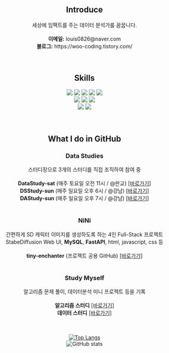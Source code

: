 <div align="center">

## Introduce
  <div>
    세상에 임팩트를 주는 데이터 분석가를 꿈꿉니다.<br><br>
    <b>이메일:</b> louis0826@naver.com<br>
    <b>블로그:</b> https://woo-coding.tistory.com/<br>
  </div>
  <br>
  <br>
  
## Skills
  <div>
    <img src="https://img.shields.io/badge/python-%233776AB.svg?&style=for-the-badge&logo=python&logoColor=white" />
    <img src="https://img.shields.io/badge/pandas-%23150458.svg?&style=for-the-badge&logo=pandas&logoColor=white" />
    <img src="https://img.shields.io/badge/numpy-%23013243.svg?&style=for-the-badge&logo=numpy&logoColor=white" />
    <img src="https://img.shields.io/badge/scikit--learn-%23F7931E.svg?&style=for-the-badge&logo=scikit-learn&logoColor=white" />
    <img src="https://img.shields.io/badge/scipy-%238CAAE6.svg?&style=for-the-badge&logo=scipy&logoColor=black" />
    <br>
    <img src="https://img.shields.io/badge/mysql-%234479A1.svg?&style=for-the-badge&logo=mysql&logoColor=white" />
    <img src="https://img.shields.io/badge/microsoft%20excel-%23217346.svg?&style=for-the-badge&logo=microsoft%20excel&logoColor=white" />
    <img src="https://img.shields.io/badge/microsoft%20powerpoint-%23B7472A.svg?&style=for-the-badge&logo=microsoft%20powerpoint&logoColor=white" />
    <br>
    <img src="https://img.shields.io/badge/slack-%234A154B.svg?&style=for-the-badge&logo=slack&logoColor=white" />
    <img src="https://img.shields.io/badge/notion-%23000000.svg?&style=for-the-badge&logo=notion&logoColor=white" />
  </div>
  <br>
  <br>

## What I do in GitHub
### Data Studies
  <div>
    스터디장으로 3개의 스터디를 직접 조직하여 참여 중<br><br>
    <b>DataStudy-sat</b> (매주 토요일 오전 11시 / @판교) <a href="https://github.com/wjco/DataStudy-sat">[바로가기]</a><br>
    <b>DSStudy-sun</b> (매주 일요일 오후 6시 / @강남) <a href="https://github.com/wjco/DSStudy-sun">[바로가기]</a><br>
    <b>DAStudy-sun</b> (매주 일요일 오후 7시 / @강남) <a href="https://github.com/wjco/DAStudy-sun">[바로가기]</a><br>
  </div>
  <br>

### NiNi
  <div>
    간편하게 SD 캐릭터 이미지를 생성하도록 하는 4인 Full-Stack 프로젝트<br>
    StabeDiffusion Web UI, <b>MySQL</b>, <b>FastAPI</b>, html, javascript, css 등<br><br>
    <b>tiny-enchanter</b> (프로젝트 공용 GitHub) <a href="https://github.com/ing970/tiny-enchanter">[바로가기]</a><br>
  </div>
  <br>

### Study Myself
  <div>
    알고리즘 문제 풀이, 데이터분석 미니 프로젝트 등을 기록<br><br>
    <b>알고리즘 스터디</b> <a href="https://github.com/wjco/Algorithm">[바로가기]</a><br>
    <b>데이터 스터디</b> <a href="https://github.com/wjco/DataAnalysis">[바로가기]</a><br>
  </div>
  <br>
  <br>
  
[![Top Langs](https://github-readme-stats.vercel.app/api/top-langs/?username=wjco)](https://github.com/wjco/github-readme-stats) <br>
![GitHub stats](https://github-readme-stats.vercel.app/api?username=wjco&show_icons=true)

</div>
